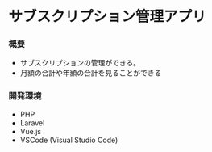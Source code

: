 # サブスクリプション管理アプリ
### 概要
- サブスクリプションの管理ができる。
- 月額の合計や年額の合計を見ることができる

### 開発環境
- PHP
- Laravel
- Vue.js
- VSCode (Visual Studio Code)
